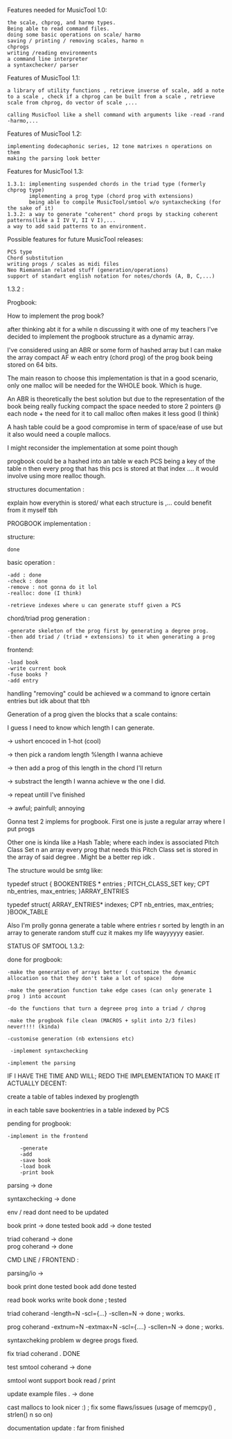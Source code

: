 Features needed for MusicTool 1.0: 
    
    the scale, chprog, and harmo types. 
    Being able to read command files. 
    doing some basic operations on scale/ harmo 
    saving / printing / removing scales, harmo n 
    chprogs
    writing /reading environments
    a command line interpreter
    a syntaxchecker/ parser

Features of MusicTool 1.1: 
   
    a library of utility functions , retrieve inverse of scale, add a note to a scale , check if a chprog can be built from a scale , retrieve scale from chprog, do vector of scale ,... 

    calling MusicTool like a shell command with arguments like -read -rand -harmo,...


Features of MusicTool 1.2: 
    
    implementing dodecaphonic series, 12 tone matrixes n operations on them 
    making the parsing look better

Features for MusicTool 1.3: 
    
    1.3.1: implementing suspended chords in the triad type (formerly chprog type)
           implementing a prog type (chord prog with extensions)
           being able to compile MusicTool/smtool w/o syntaxchecking (for the sake of it)
    1.3.2: a way to generate "coherent" chord progs by stacking coherent patterns(like a I IV V, II V I),...
    a way to add said patterns to an environment.

Possible features for future MusicTool releases: 
    
    PCS type
    Chord substitution
    writing progs / scales as midi files
    Neo Riemannian related stuff (generation/operations)
    support of standart english notation for notes/chords (A, B, C,...)


1.3.2 : 

Progbook: 

How to implement the prog book? 

after thinking abt it for a while n discussing it with one of my teachers I've decided to implement 
the progbook structure as a dynamic array.

I've considered using an ABR or some form of hashed array but I can make the array compact AF w each entry (chord prog) of the prog book 
being stored on 64 bits.

The main reason to choose this implementation is that in a good scenario, only one malloc will be needed for the WHOLE book. Which is huge. 

An ABR is theoretically the best solution but due to the representation of the book being really fucking compact the space needed to store 2 pointers @ each node + the need for it to call malloc often makes it less good (I think) 

A hash table could be a good compromise in term of space/ease of use but it also would need a couple mallocs. 

I might reconsider the implementation at some point though

progbook could be a hashed into an table w each PCS being a key of the table n then every prog that has this pcs is stored at that index ....
it would involve using more realloc though. 



structures documentation : 

explain how everythin is stored/ what each structure is ,...
could benefit from it myself tbh 


PROGBOOK implementation : 

structure: 

    done 

basic operation : 

    -add : done 
    -check : done 
    -remove : not gonna do it lol 
    -realloc: done (I think)

    -retrieve indexes where u can generate stuff given a PCS 

chord/triad prog generation : 

    -generate skeleton of the prog first by generating a degree prog. 
    -then add triad / (triad + extensions) to it when generating a prog 

frontend: 

    -load book 
    -write current book 
    -fuse books ? 
    -add entry 

handling "removing" could be achieved w a command to ignore certain entries but idk about that tbh 


Generation of a prog given the blocks that a scale contains: 


I guess I need to know which length I can generate. 

-> ushort encoced in 1-hot (cool)

-> then pick a random length %length I wanna achieve 

-> then add a prog of this length in the chord I'll return 

-> substract the length I wanna achieve w the one I did. 

-> repeat untill I've finished


-> awful; painfull; annoying 


Gonna test 2 implems for progbook. First one is juste a regular array where I put progs 

Other one is kinda like a Hash Table; where each index is associated Pitch Class Set 
n an array every prog that needs this Pitch Class set is stored in the array of said degree . 
Might be a better rep idk . 

The structure would be smtg like: 

typedef struct {
    BOOKENTRIES * entries ; 
    PITCH_CLASS_SET key; 
    CPT nb_entries, max_entries;
}ARRAY_ENTRIES 

typedef struct{ 
    ARRAY_ENTRIES* indexes;
    CPT nb_entries, max_entries; 
}BOOK_TABLE


Also I'm prolly gonna generate a table where entries r sorted by length in an array to generate random stuff cuz it makes my life wayyyyyy easier.


STATUS OF SMTOOL 1.3.2:

done for progbook: 

    -make the generation of arrays better ( customize the dynamic allocation so that they don't take a lot of space)   done 

    -make the generation function take edge cases (can only generate 1 prog ) into account

    -do the functions that turn a degreee prog into a triad / chprog

    -make the progbook file clean (MACROS + split into 2/3 files) never!!!! (kinda)

    -customise generation (nb extensions etc)

     -implement syntaxchecking 

    -implement the parsing 



IF I HAVE THE TIME AND WILL; REDO THE IMPLEMENTATION TO MAKE IT ACTUALLY DECENT: 

create a table of tables indexed by proglength  

in each table save bookentries in a table indexed by PCS 





pending for progbook: 


    

    -implement in the frontend 

        -generate 
        -add 
        -save book 
        -load book 
        -print book
        


parsing -> done 


syntaxchecking -> done 

env / read dont need to be updated 

book print -> done tested 
book add -> done tested

triad coherand -> done  
prog coherand -> done  


CMD LINE / FRONTEND : 

parsing/io -> 

book print  done tested
book add    done  tested

read book works
write book done ; tested




triad coherand -length=N -scl={...} -scllen=N   -> done ; works.

prog coherand -extnum=N -extmax=N -scl={....} -scllen=N -> done ; works. 

syntaxcheking problem w degree progs  fixed.

fix triad coherand . DONE 


test smtool coherand -> done 

smtool wont support book read / print

 update example files . -> done

cast mallocs to look nicer :)  ; fix some flaws/issues (usage of memcpy() , strlen() n so on)

documentation update : far from finished
